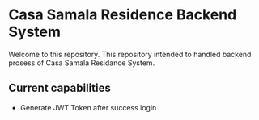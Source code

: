 # Casa Samala Residence Backend System
Welcome to this repository. This repository intended to handled backend prosess of Casa Samala Residance System.

## Current capabilities
- Generate JWT Token after success login
